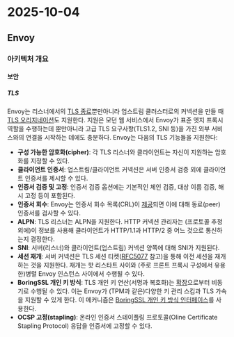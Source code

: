# 2025-10-04

## Envoy

### 아키텍처 개요

#### 보안

##### TLS

Envoy는 리스너에서의 [TLS 종료][api-listeners-listener-components-filter-chain-transport-socket]뿐만아니라 업스트림 클러스터로의 커넥션을 만들 때 [TLS 오리지네이션][api-clusters-cluster-configuration-cluster-transport-socket]도 지원한다. 지원은 모던 웹 서비스에서 Envoy가 표준 엣지 프록시 역할을 수행하는데 뿐만아니라 고급 TLS 요구사항(TLS1.2, SNI 등)을 가진 외부 서비스와의 연결을 시작하는 데에도 충분하다. Envoy는 다음의 TLS 기능들을 지원한다:

* **구성 가능한 암호화(cipher)**: 각 TLS 리스너와 클라이언트는 자신이 지원하는 암호화를 지정할 수 있다.
* **클라이언트 인증서**: 업스트림/클라이언트 커넥션은 서버 인증서 검증 외에 클라이언트 인증서를 제시할 수 있다.
* **인증서 검증 및 고정**: 인증서 검증 옵션에는 기본적인 체인 검증, 대상 이름 검증, 해시 고정 등이 포함된다.
* **인증서 회수**: Envoy는 인증서 회수 목록(CRL)이 [제공][api-extensions-transport-sockets-certificate-validation-context-crl]되면 이에 대해 동료(peer) 인증서를 검사할 수 있다.
* **ALPN**: TLS 리스너는 ALPN을 지원한다. HTTP 커넥션 관리자는 (프로토콜 추정 외에)이 정보를 사용해 클라이언트가 HTTP/1.1과 HTTP/2 중 어느 것으로 통신하는지 결정한다.
* **SNI**: 서버(리스너)와 클라이언트(업스트림) 커넥션 양쪽에 대해 SNI가 지원된다.
* **세션 재개**: 서버 커넥션은 TLS 세션 티켓([RFC5077][rfc-5077] 참고)을 통해 이전 세션을 재개하는 것을 지원한다. 재개는 핫 리스타트 사이와 (주로 프론트 프록시 구성에서 유용한)병렬 Envoy 인스턴스 사이에서 수행될 수 있다.
* **BoringSSL 개인 키 방식**: TLS 개인 키 연산(서명과 복호화)는 [확장][api-extensions-transport-sockets-private-key-provider]으로부터 비동기로 수행될 수 있다. 이는 Envoy가 (TPM과 같은)다양한 키 관리 스킴과 TLS 가속을 지원할 수 있게 한다. 이 메커니즘은 [BoringSSL 개인 키 방식 인터페이스][boringssl]를 사용한다.
* **OCSP 고정(stapling)**: 온라인 인증서 스테이플링 프로토콜(Oline Certificate Stapling Protocol) 응답을 인증서에 고정할 수 있다.

[api-listeners-listener-components-filter-chain-transport-socket]: https://www.envoyproxy.io/docs/envoy/latest/api-v3/config/listener/v3/listener_components.proto#envoy-v3-api-field-config-listener-v3-filterchain-transport-socket
[api-clusters-cluster-configuration-cluster-transport-socket]: https://www.envoyproxy.io/docs/envoy/latest/api-v3/config/cluster/v3/cluster.proto#envoy-v3-api-field-config-cluster-v3-cluster-transport-socket
[api-extensions-transport-sockets-certificate-validation-context-crl]: https://www.envoyproxy.io/docs/envoy/latest/api-v3/extensions/transport_sockets/tls/v3/common.proto#envoy-v3-api-field-extensions-transport-sockets-tls-v3-certificatevalidationcontext-crl
[rfc-5077]: https://www.ietf.org/rfc/rfc5077.txt
[api-extensions-transport-sockets-private-key-provider]: https://www.envoyproxy.io/docs/envoy/latest/api-v3/extensions/transport_sockets/tls/v3/common.proto#envoy-v3-api-msg-extensions-transport-sockets-tls-v3-privatekeyprovider
[boringssl]: https://github.com/google/boringssl/blob/c0b4c72b6d4c6f4828a373ec454bd646390017d4/include/openssl/ssl.h#L1169
